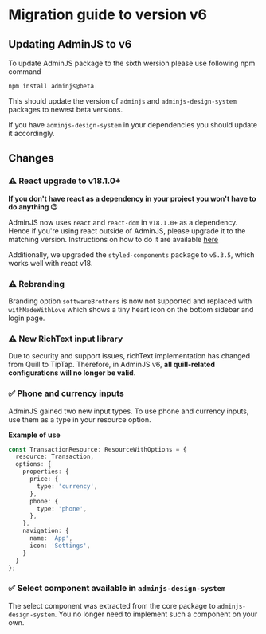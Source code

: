 # Migration guide to version v6

## Updating AdminJS to v6

To update AdminJS package to the sixth wersion please use following npm command

```
npm install adminjs@beta
```

This should update the version of ```adminjs``` and ```adminjs-design-system``` packages to newest beta versions. 

If you have ```adminjs-design-system``` in your dependencies you should update it accordingly.

## Changes

### :warning: React upgrade to v18.1.0+

**If you don't have react as a dependency in your project you won't have to do anything 😉**

AdminJS now uses ```react``` and ```react-dom``` in ```v18.1.0+``` as a dependency. Hence if you're using react outside of AdminJS, please upgrade it to the matching version. 
Instructions on how to do it are available [here](https://reactjs.org/blog/2022/03/08/react-18-upgrade-guide.html)

Additionally, we upgraded the ```styled-components``` package to ```v5.3.5```, which works well with react v18. 

### :warning: Rebranding

Branding option `softwareBrothers` is now not supported and replaced with `withMadeWithLove`
which shows a tiny heart icon on the bottom sidebar and login page.

### ⚠️ New RichText input library

Due to security and support issues, richText implementation has changed from Quill to TipTap. Therefore, in AdminJS v6, **all quill-related configurations will no longer be valid.**

### :white_check_mark: Phone and currency inputs

AdminJS gained two new input types. To use phone and currency inputs, use them as a type in your resource option.

**Example of use**

```ts
const TransactionResource: ResourceWithOptions = {
  resource: Transaction,
  options: {
    properties: {
      price: {
        type: 'currency',
      },
      phone: {
        type: 'phone',
      },
    },
    navigation: {
      name: 'App',
      icon: 'Settings',
    }
  }
};
```

### :white_check_mark: Select component available in ```adminjs-design-system```

The select component was extracted from the core package to ```adminjs-design-system```. You no longer need to implement such a component on your own. 
